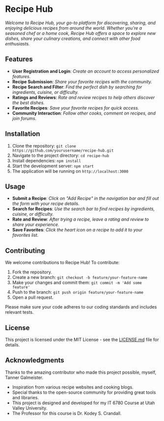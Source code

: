 # Recipe Hub

_Welcome to Recipe Hub, your go-to platform for discovering, sharing, and enjoying delicious recipes from around the world. Whether you're a seasoned chef or a home cook, Recipe Hub offers a space to explore new dishes, share your culinary creations, and connect with other food enthusiasts._

## Features

- **User Registration and Login**: _Create an account to access personalized features._
- **Recipe Submission**: _Share your favorite recipes with the community._
- **Recipe Search and Filter**: _Find the perfect dish by searching for ingredients, cuisine, or difficulty._
- **Ratings and Reviews**: _Rate and review recipes to help others discover the best dishes._
- **Favorite Recipes**: _Save your favorite recipes for quick access._
- **Community Interaction**: _Follow other cooks, comment on recipes, and join forums._

## Installation

1. Clone the repository: ``git clone https://github.com/yourusername/recipe-hub.git``
2. Navigate to the project directory: ``cd recipe-hub``
3. Install dependencies: ``npm install``
4. Start the development server: ``npm start``
5. The application will be running on ``http://localhost:3000``

## Usage

- **Submit a Recipe**: _Click on "Add Recipe" in the navigation bar and fill out the form with your recipe details._
- **Search for Recipes**: _Use the search bar to find recipes by ingredients, cuisine, or difficulty._
- **Rate and Review**: _After trying a recipe, leave a rating and review to share your experience._
- **Save Favorites**: _Click the heart icon on a recipe to add it to your favorites list._

## Contributing

We welcome contributions to Recipe Hub! To contribute:

   1. Fork the repository.
   2. Create a new branch: ``git checkout -b feature/your-feature-name``
   3. Make your changes and commit them: ``git commit -m 'Add some feature'``
   4. Push to the branch: ``git push origin feature/your-feature-name``
   5. Open a pull request.

   Please make sure your code adheres to our coding standards and includes relevant tests.

## License

This project is licensed under the MIT License - see the [LICENSE.md](LICENSE.md) file for details.

## Acknowledgments

Thanks to the amazing contributor who made this project possible, myself, Tanner Galmeister.
   - Inspiration from various recipe websites and cooking blogs.
   - Special thanks to the open-source community for providing great tools and libraries.
   - This project is designed and developed for my IT 6780 Course at Utah Valley University. 
   - The Professor for this course is Dr. Kodey S. Crandall.
